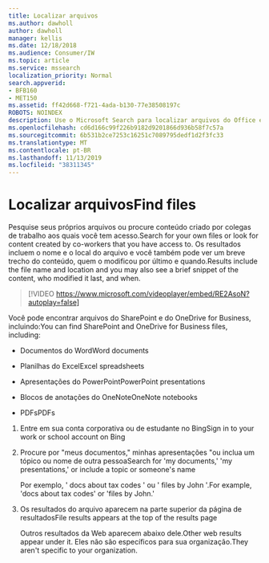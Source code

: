 ```yaml
---
title: Localizar arquivos
ms.author: dawholl
author: dawholl
manager: kellis
ms.date: 12/18/2018
ms.audience: Consumer/IW
ms.topic: article
ms.service: mssearch
localization_priority: Normal
search.appverid:
- BFB160
- MET150
ms.assetid: ff42d668-f721-4ada-b130-77e38508197c
ROBOTS: NOINDEX
description: Use o Microsoft Search para localizar arquivos do Office e PDFs e as informações que você verá
ms.openlocfilehash: cd6d166c99f226b9182d9201866d936b58f7c57a
ms.sourcegitcommit: 6b531b2ce7253c16251c7089795dedf1d2f3fc33
ms.translationtype: MT
ms.contentlocale: pt-BR
ms.lasthandoff: 11/13/2019
ms.locfileid: "38311345"
---
```

# <a name="find-files"></a><span data-ttu-id="6eb4d-103">Localizar arquivos</span><span class="sxs-lookup"><span data-stu-id="6eb4d-103">Find files</span></span>

<span data-ttu-id="6eb4d-104">Pesquise seus próprios arquivos ou procure conteúdo criado por colegas de trabalho aos quais você tem acesso.</span><span class="sxs-lookup"><span data-stu-id="6eb4d-104">Search for your own files or look for content created by co-workers that you have access to.</span></span> <span data-ttu-id="6eb4d-105">Os resultados incluem o nome e o local do arquivo e você também pode ver um breve trecho do conteúdo, quem o modificou por último e quando.</span><span class="sxs-lookup"><span data-stu-id="6eb4d-105">Results include the file name and location and you may also see a brief snippet of the content, who modified it last, and when.</span></span>
  
> [!VIDEO https://www.microsoft.com/videoplayer/embed/RE2AsoN?autoplay=false]
  
<span data-ttu-id="6eb4d-106">Você pode encontrar arquivos do SharePoint e do OneDrive for Business, incluindo:</span><span class="sxs-lookup"><span data-stu-id="6eb4d-106">You can find SharePoint and OneDrive for Business files, including:</span></span>
  
- <span data-ttu-id="6eb4d-107">Documentos do Word</span><span class="sxs-lookup"><span data-stu-id="6eb4d-107">Word documents</span></span>
    
- <span data-ttu-id="6eb4d-108">Planilhas do Excel</span><span class="sxs-lookup"><span data-stu-id="6eb4d-108">Excel spreadsheets</span></span>
    
- <span data-ttu-id="6eb4d-109">Apresentações do PowerPoint</span><span class="sxs-lookup"><span data-stu-id="6eb4d-109">PowerPoint presentations</span></span>
    
- <span data-ttu-id="6eb4d-110">Blocos de anotações do OneNote</span><span class="sxs-lookup"><span data-stu-id="6eb4d-110">OneNote notebooks</span></span>
    
- <span data-ttu-id="6eb4d-111">PDFs</span><span class="sxs-lookup"><span data-stu-id="6eb4d-111">PDFs</span></span>
    
1. <span data-ttu-id="6eb4d-112">Entre em sua conta corporativa ou de estudante no Bing</span><span class="sxs-lookup"><span data-stu-id="6eb4d-112">Sign in to your work or school account on Bing</span></span>
    
2. <span data-ttu-id="6eb4d-113">Procure por "meus documentos," minhas apresentações "ou inclua um tópico ou nome de outra pessoa</span><span class="sxs-lookup"><span data-stu-id="6eb4d-113">Search for 'my documents,' 'my presentations,' or include a topic or someone's name</span></span>
    
    <span data-ttu-id="6eb4d-114">Por exemplo, ' docs about tax codes ' ou ' files by John '.</span><span class="sxs-lookup"><span data-stu-id="6eb4d-114">For example, 'docs about tax codes' or 'files by John.'</span></span>
    
3. <span data-ttu-id="6eb4d-115">Os resultados do arquivo aparecem na parte superior da página de resultados</span><span class="sxs-lookup"><span data-stu-id="6eb4d-115">File results appears at the top of the results page</span></span>
    
    <span data-ttu-id="6eb4d-116">Outros resultados da Web aparecem abaixo dele.</span><span class="sxs-lookup"><span data-stu-id="6eb4d-116">Other web results appear under it.</span></span> <span data-ttu-id="6eb4d-117">Eles não são específicos para sua organização.</span><span class="sxs-lookup"><span data-stu-id="6eb4d-117">They aren't specific to your organization.</span></span>


